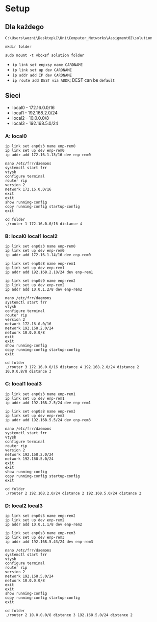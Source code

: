 # Setup

## Dla każdego
```
C:\Users\wozni\Desktop\C\Uni\Computer_Networks\Assigment02\solution

mkdir folder

sudo mount -t vboxsf solution folder
```

- `ip link set enpxsy name CARDNAME`
- `ip link set up dev CARDNAME`
- `ip addr add IP dev CARDNAME`
- `ip route add DEST via ADDR`; DEST can be `default`

## Sieci
- local0 - 172.16.0.0/16
- local1 - 192.168.2.0/24
- local2 - 10.0.0.0/8
- local3 - 192.168.5.0/24

### A: local0

```
ip link set enp0s3 name enp-rem0
ip link set up dev enp-rem0
ip addr add 172.16.1.13/16 dev enp-rem0

nano /etc/frr/daemons
systemctl start frr
vtysh
configure terminal
router rip
version 2
network 172.16.0.0/16
exit
exit
show running-config
copy running-config startup-config
exit

cd folder
./router 1 172.16.0.0/16 distance 4
```

### B: local0 local1 local2

```
ip link set enp0s3 name enp-rem0
ip link set up dev enp-rem0
ip addr add 172.16.1.14/16 dev enp-rem0

ip link set enp0s8 name enp-rem1
ip link set up dev enp-rem1
ip addr add 192.168.2.10/24 dev enp-rem1

ip link set enp0s9 name enp-rem2
ip link set up dev enp-rem2
ip addr add 10.0.1.2/8 dev enp-rem2

nano /etc/frr/daemons
systemctl start frr
vtysh
configure terminal
router rip
version 2
network 172.16.0.0/16
network 192.168.2.0/24
network 10.0.0.0/8
exit
exit
show running-config
copy running-config startup-config
exit

cd folder
./router 3 172.16.0.0/16 distance 4 192.168.2.0/24 distance 2 10.0.0.8/8 distance 3
```

### C: local1 local3

```
ip link set enp0s3 name enp-rem1
ip link set up dev enp-rem1
ip addr add 192.168.2.5/24 dev enp-rem1

ip link set enp0s8 name enp-rem3
ip link set up dev enp-rem3
ip addr add 192.168.5.5/24 dev enp-rem3

nano /etc/frr/daemons
systemctl start frr
vtysh
configure terminal
router rip
version 2
network 192.168.2.0/24
network 192.168.5.0/24
exit
exit
show running-config
copy running-config startup-config
exit

cd folder
./router 2 192.168.2.0/24 distance 2 192.168.5.0/24 distance 2
```

### D: local2 local3

```
ip link set enp0s3 name enp-rem2
ip link set up dev enp-rem2
ip addr add 10.0.1.1/8 dev enp-rem2

ip link set enp0s8 name enp-rem3
ip link set up dev enp-rem3
ip addr add 192.168.5.43/24 dev enp-rem3

nano /etc/frr/daemons
systemctl start frr
vtysh
configure terminal
router rip
version 2
network 192.168.5.0/24
network 10.0.0.0/8
exit
exit
show running-config
copy running-config startup-config
exit

cd folder
./router 2 10.0.0.0/8 distance 3 192.168.5.0/24 distance 2
```
